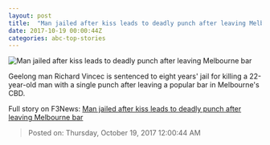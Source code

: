 ```yaml
---
layout: post
title:  "Man jailed after kiss leads to deadly punch after leaving Melbourne bar"
date: 2017-10-19 00:00:44Z
categories: abc-top-stories
---
```


![Man jailed after kiss leads to deadly punch after leaving Melbourne bar](http://www.abc.net.au/news/image/9007574-1x1-700x700.jpg)

Geelong man Richard Vincec is sentenced to eight years' jail for killing a 22-year-old man with a single punch after leaving a popular bar in Melbourne's CBD.


Full story on F3News: [Man jailed after kiss leads to deadly punch after leaving Melbourne bar](http://www.f3nws.com/n/ZnHXbC)

> Posted on: Thursday, October 19, 2017 12:00:44 AM
